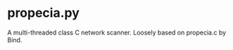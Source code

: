 propecia.py
===========

A multi-threaded class C network scanner. Loosely based on propecia.c by Bind.
